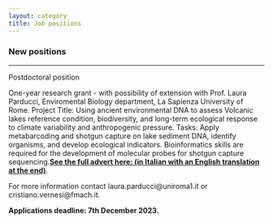 ```yaml
---
layout: category
title: Job positions
---
```


<div class="section">
<div class="intro">
<h3 class="section-title underline">New positions</h3>  
<hr>

<p>Postdoctoral position</p>
<p>One-year research grant - with possibility of extension with Prof. Laura Parducci, Enviromental Biology department, La Sapienza University of Rome. Project Title: Using ancient environmental DNA to assess Volcanic lakes reference condition, biodiversity, and long-term ecological response to climate variability and anthropogenic pressure. Tasks: Apply metabarcoding and shotgun capture on lake sediment DNA, identify organisms, and develop ecological indicators. Bioinformatics skills are required for the development of molecular probes for shotgun capture sequencing.<a href="https://web.uniroma1.it/trasparenza/sites/default/files/BANDO%20191%20AR%20BII%20PRIN%20Parducci.pdf"><b>See the full advert here: (in Italian with an English translation at the end)</b></a>.</p>
  
<p>For more information contact laura.parducci@uniroma1.it or cristiano.vernesi@fmach.it.</p>

<p><b>Applications deadline: 7th December 2023.</b></p>
